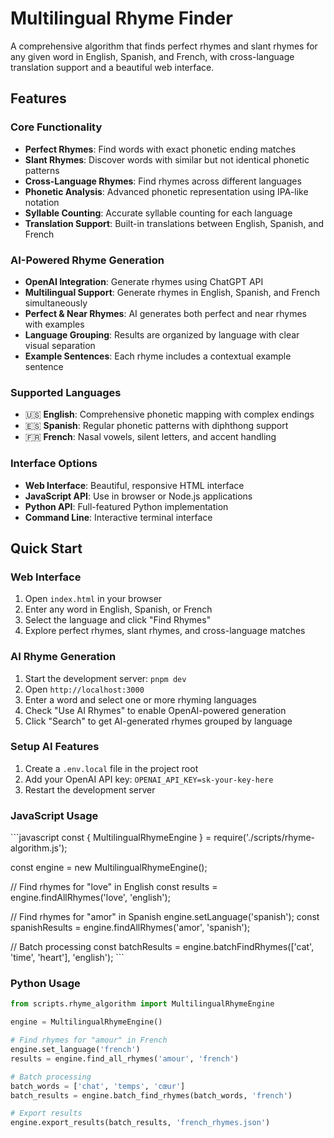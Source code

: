 # Multilingual Rhyme Finder

A comprehensive algorithm that finds perfect rhymes and slant rhymes for any given word in English, Spanish, and French, with cross-language translation support and a beautiful web interface.

## Features

### Core Functionality
- **Perfect Rhymes**: Find words with exact phonetic ending matches
- **Slant Rhymes**: Discover words with similar but not identical phonetic patterns
- **Cross-Language Rhymes**: Find rhymes across different languages
- **Phonetic Analysis**: Advanced phonetic representation using IPA-like notation
- **Syllable Counting**: Accurate syllable counting for each language
- **Translation Support**: Built-in translations between English, Spanish, and French

### AI-Powered Rhyme Generation
- **OpenAI Integration**: Generate rhymes using ChatGPT API
- **Multilingual Support**: Generate rhymes in English, Spanish, and French simultaneously
- **Perfect & Near Rhymes**: AI generates both perfect and near rhymes with examples
- **Language Grouping**: Results are organized by language with clear visual separation
- **Example Sentences**: Each rhyme includes a contextual example sentence

### Supported Languages
- 🇺🇸 **English**: Comprehensive phonetic mapping with complex endings
- 🇪🇸 **Spanish**: Regular phonetic patterns with diphthong support
- 🇫🇷 **French**: Nasal vowels, silent letters, and accent handling

### Interface Options
- **Web Interface**: Beautiful, responsive HTML interface
- **JavaScript API**: Use in browser or Node.js applications
- **Python API**: Full-featured Python implementation
- **Command Line**: Interactive terminal interface

## Quick Start

### Web Interface
1. Open `index.html` in your browser
2. Enter any word in English, Spanish, or French
3. Select the language and click "Find Rhymes"
4. Explore perfect rhymes, slant rhymes, and cross-language matches

### AI Rhyme Generation
1. Start the development server: `pnpm dev`
2. Open `http://localhost:3000`
3. Enter a word and select one or more rhyming languages
4. Check "Use AI Rhymes" to enable OpenAI-powered generation
5. Click "Search" to get AI-generated rhymes grouped by language

### Setup AI Features
1. Create a `.env.local` file in the project root
2. Add your OpenAI API key: `OPENAI_API_KEY=sk-your-key-here`
3. Restart the development server

### JavaScript Usage
\`\`\`javascript
const { MultilingualRhymeEngine } = require('./scripts/rhyme-algorithm.js');

const engine = new MultilingualRhymeEngine();

// Find rhymes for "love" in English
const results = engine.findAllRhymes('love', 'english');

// Find rhymes for "amor" in Spanish
engine.setLanguage('spanish');
const spanishResults = engine.findAllRhymes('amor', 'spanish');

// Batch processing
const batchResults = engine.batchFindRhymes(['cat', 'time', 'heart'], 'english');
\`\`\`

### Python Usage
```python
from scripts.rhyme_algorithm import MultilingualRhymeEngine

engine = MultilingualRhymeEngine()

# Find rhymes for "amour" in French
engine.set_language('french')
results = engine.find_all_rhymes('amour', 'french')

# Batch processing
batch_words = ['chat', 'temps', 'cœur']
batch_results = engine.batch_find_rhymes(batch_words, 'french')

# Export results
engine.export_results(batch_results, 'french_rhymes.json')
